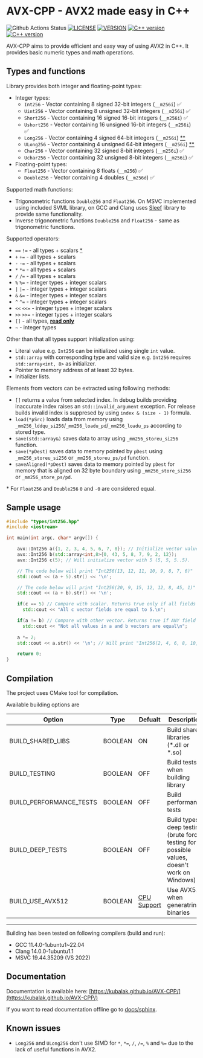 # AVX-CPP - AVX2 made easy in C++

![Github Actions Status](https://github.com/Kubalak/AVX-CPP/workflows/CMake%20multiplatform/badge.svg) [![LICENSE](https://img.shields.io/badge/LICENSE-MIT-royalblue?logo=github&logoColor=lightgray)](LICENSE) [![VERSION](https://img.shields.io/badge/Version-v0.9.5-blue)](CMakeLists.txt) [![C++ version](https://img.shields.io/badge/version-20-royalblue?logo=c%2B%2B)](https://en.cppreference.com/w/cpp/20.html) [![C++ version](https://img.shields.io/badge/version-17-royalblue?logo=c)](https://www.geeksforgeeks.org/c/c-17-standard/)

AVX-CPP aims to provide efficient and easy way of using AVX2 in C++. It provides basic numeric types and math operations.

## Types and functions

Library provides both integer and floating-point types:

- Integer types:
  - `Int256` - Vector containing 8 signed 32-bit integers (`__m256i`) &#x2705;
  - `Uint256` - Vector containing 8 unsigned 32-bit integers (`__m256i`) &#x2705;
  - `Short256` - Vector containing 16 signed 16-bit integers (`__m256i`) &#x2705;
  - `Ushort256` - Vector containing 16 unsigned 16-bit integers (`__m256i`) &#x2705;
  - `Long256` - Vector containing 4 signed 64-bit integers (`__m256i`) [**](#known-issues)
  - `ULong256` - Vector containing 4 unsigned 64-bit integers (`__m256i`) [**](#known-issues)
  - `Char256` - Vector containing 32 signed 8-bit integers (`__m256i`) &#x2705;
  - `Uchar256` - Vector containing 32 unsigned 8-bit integers (`__m256i`) &#x2705;
- Floating-point types:
  - `Float256` - Vector containing 8 floats (`__m256`) &#x2705;
  - `Double256` - Vector containing 4 doubles (`__m256d`) &#x2705;

Supported math functions:

- Trigonometric functions `Double256` and `Float256`. On MSVC implemented using included SVML library, on GCC and Clang uses [Sleef](https://github.com/shibatch/sleef) library to provide same functionality.
- Inverse trigonometric functions `Double256` and `Float256` - same as trigonometric functions.

<!-- Other supported functions: 
- `sum` - supports all types
- `avg` - supports all types
- `stddev` - supports all types
- -->

Supported operators:

- `==` `!=` - all types + scalars [*](#details)
- `+` `+=` - all types + scalars
- `-` `-=` - all types + scalars
- `*` `*=` - all types + scalars
- `/` `/=` - all types + scalars
- `%` `%=` - integer types + integer scalars
- `|` `|=` - integer types + integer scalars
- `&` `&=` - integer types + integer scalars
- `^` `^=` - integer types + integer scalars
- `<<` `<<=` - integer types + integer scalars
- `>>` `>>=` - integer types + integer scalars
- `[]` - all types, **<u>read only</u>**
- `~` - integer types

Other than that all types support initialization using:

- Literal value e.g. `Int256` can be initialized using single `int` value.
- `std::array` with corresponding type and valid size e.g. `Int256` requires `std::array<int, 8>` as initializer.
- Pointer to memory address of at least 32 bytes.
- Initializer lists.

Elements from vectors can be extracted using following methods:

- `[]` returns a value from selected index. In debug builds providing inaccurate index raises an `std::invalid_argument` exception. For release builds invalid index is suppresed by using `index & (size - 1)` formula.
- `load(*pSrc)` loads data from memory using `_mm256_lddqu_si256`/`_mm256_loadu_pd`/`_mm256_loadu_ps` according to stored type.
- `save(std::array&)` saves data to array using `_mm256_storeu_si256` function.
- `save(*pDest)` saves data to memory pointed by `pDest` using `_mm256_storeu_si256` or `_mm256_storeu_ps/pd` function.
- `saveAligned(*pDest)` saves data to memory pointed by `pDest` for memory that is aligned on 32 byte boundary using `_mm256_store_si256` or `_mm256_store_ps/pd`.

<span id="details">* For `Float256` and `Double256` `0` and `-0` are considered equal.</span>

<!--
# AVX-CPP is fast!

Here is the table comparing runtime between non-AVX2 algorithm, raw AVX2 and the one using AVX-CPP library. To see how performance is tested go [here](src/tests/perf). Table below shows operations time for 1GB of data.

Benchmark details (this is to show best-case scenario as MSVC does not optimize for SIMD by default as GCC does):
- CPU: AMD Ryzen 9950X3D
- OS: Win 11 Pro
- Compiler: MSVC v19.43.34810
- Flags: /arch:AVX /arch:AVX2

| Tested type | Operator `+`, `+=` (SEQ/AVXCPP/AVX) | `-`, `-=` | `*`, `*=` | `/`, `/=` | `%`, `%=` |
| --- | ---------- | ---------- | ---------- | ---------- | ---------- |
| [Char256](src/types/char256.hpp) | 1.61 s / 287.76 ms / - | 1.62 s / 286.86 ms / - | 1.85 s / 305.68 ms / - | 5.73 s / 1.57 s / - | 5.14 s / 1.65 s / - |
| [UChar256](src/types/uchar256.hpp) | 1.64 s / 271.11 ms / - | 1.64 s / 271.44 ms / - | 1.86 s / 298.45 ms / - | 6.04 s / 1.55 s / - | 6.03 s / 1.63 s / - |
| [Int256](src/types/int256.hpp) | 558.8 / 262 / 266 ms | - | - | - | - |
| [UInt256](src/types/uint256.hpp) | - | - | - | - | - |
| [Short256](src/types/short256.hpp) | - | - | - | - | - |
| [UShort256](src/types/ushort256.hpp) | - | - | - | - | - |-->

<!--| [Long256](src/types/long256.hpp) | - | - | - | - | - |
| [ULong256](src/types/ulong256.hpp) | - | - | - | - | - |
| [Float256](src/types/float256.hpp) | - | - | - | - | - |
| [Double256](src/types/double256.hpp) | - | - | - | - | - |-->

## Sample usage

```cpp
#include "types/int256.hpp"
#include <iostream>

int main(int argc, char* argv[]) {

    avx::Int256 a({1, 2, 3, 4, 5, 6, 7, 8}); // Initialize vector values
    avx::Int256 b(std::array<int,8>{0, 43, 5, 8, 7, 9, 2, 12});
    avx::Int256 c(5); // Will initialize vector with 5 (5, 5, 5..5).

    // The code below will print "Int256(13, 12, 11, 10, 9, 8, 7, 6)"
    std::cout << (a + 5).str() << '\n'; 

    // The code below will print "Int256(20, 9, 15, 12, 12, 8, 45, 1)"
    std::cout << (a + b).str() << '\n';

    if(c == 5) // Compare with scalar. Returns true only if all fields are equal.
      std::cout << "All c vector fields are equal to 5.\n";

    if(a != b) // Compare with other vector. Returns true if ANY field is different between vectors.
      std::cout << "Not all values in a and b vectors are equal\n";
    
    a *= 2; 
    std::cout << a.str() << '\n'; // Will print "Int256(2, 4, 6, 8, 10, 12, 14, 16)"

    return 0;
}
```

## Compilation

The project uses CMake tool for compilation.

Available building options are

| Option | Type | Defualt | Description |
| --- | --- | --- | ---|
| BUILD_SHARED_LIBS | BOOLEAN| ON | Build shared libraries (\*.dll or \*.so) |
| BUILD_TESTING | BOOLEAN | OFF | Build tests when building library |
| BUILD_PERFORMANCE_TESTS | BOOLEAN | OFF | Build performance tests |
| BUILD_DEEP_TESTS | BOOLEAN | OFF | Build types deep testing (brute force testing for all possible values, doesn't work on Windows) |
| BUILD_USE_AVX512 | BOOLEAN | [CPU Support](cmake/avx-detect.cmake) | Use AVX512 when generatring binaries |

---

Building has been tested on following compilers (build and run):

- GCC 11.4.0-1ubuntu1~22.04
- Clang 14.0.0-1ubuntu1.1
- MSVC 19.44.35209 (VS 2022)

## Documentation

Documentation is available here: [https://kubalak.github.io/AVX-CPP/](https://kubalak.github.io/AVX-CPP/)

If you want to read documentation offline go to [docs/sphinx](docs/sphinx).

## Known issues

- `Long256` and `ULong256` don't use SIMD for `*`, `*=`, `/`, `/=`, `%` and `%=` due to the lack of useful functions in AVX2.
